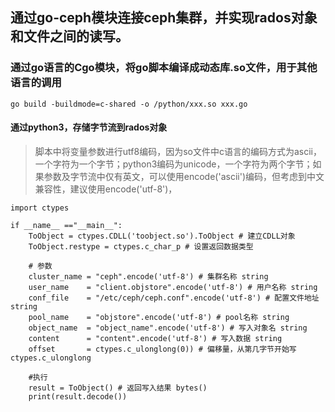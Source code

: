 ## 通过go-ceph模块连接ceph集群，并实现rados对象和文件之间的读写。

### 通过go语言的Cgo模块，将go脚本编译成动态库.so文件，用于其他语言的调用
`go build -buildmode=c-shared -o /python/xxx.so xxx.go `

#### 通过python3，存储字节流到rados对象

>脚本中将变量参数进行utf8编码，因为so文件中c语言的编码方式为ascii，一个字符为一个字节；python3编码为unicode，一个字符为两个字节；如果参数及字节流中仅有英文，可以使用encode('ascii')编码，但考虑到中文兼容性，建议使用encode('utf-8')，

```
import ctypes

if __name__ =="__main__":
	ToObject = ctypes.CDLL('toobject.so').ToObject # 建立CDLL对象
	ToObject.restype = ctypes.c_char_p # 设置返回数据类型

	# 参数
	cluster_name = "ceph".encode('utf-8') # 集群名称 string
	user_name    = "client.objstore".encode('utf-8') # 用户名称 string
	conf_file    = "/etc/ceph/ceph.conf".encode('utf-8') # 配置文件地址 string
	pool_name    = "objstore".encode('utf-8') # pool名称 string
	object_name  = "object_name".encode('utf-8') # 写入对象名 string
	content      = "content".encode('utf-8') # 写入数据 string
	offset       = ctypes.c_ulonglong(0)) # 偏移量，从第几字节开始写 ctypes.c_ulonglong

	#执行
	result = ToObject() # 返回写入结果 bytes()
	print(result.decode())
```
